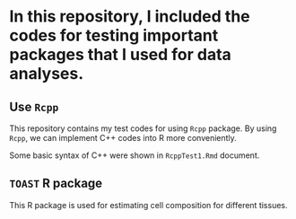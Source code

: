 # In this repository, I included the codes for testing important packages that I used for data analyses.

## Use `Rcpp`

This repository contains my test codes for using `Rcpp` package. By using `Rcpp`, we can implement C++ codes into R more conveniently. 

Some basic syntax of C++ were shown in `RcppTest1.Rmd` document.

## `TOAST` R package

This R package is used for estimating cell composition for different tissues. 
